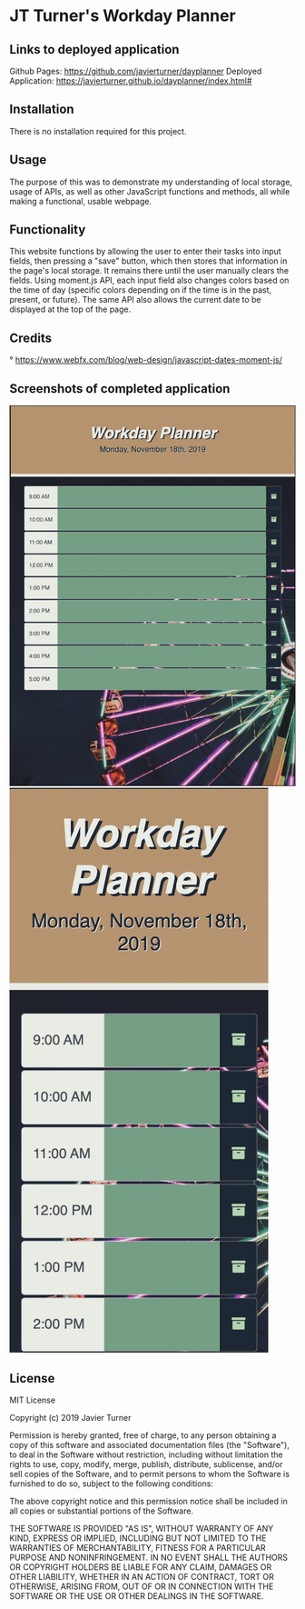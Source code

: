 # JT Turner's Workday Planner

## Links to deployed application
Github Pages: https://github.com/javierturner/dayplanner
Deployed Application: https://javierturner.github.io/dayplanner/index.html#


## Installation

There is no installation required for this project.


## Usage

The purpose of this was to demonstrate my understanding of local storage, usage of APIs, as well as other JavaScript functions and methods, all while making a functional, usable webpage.


## Functionality
This website functions by allowing the user to enter their tasks into input fields, then pressing a "save" button, which then stores that information in the page's local storage. It remains there until the user manually clears the fields. Using moment.js API, each input field also changes colors based on the time of day (specific colors depending on if the time is in the past, present, or future). The same API also allows the current date to be displayed at the top of the page.


## Credits

° https://www.webfx.com/blog/web-design/javascript-dates-moment-js/


## Screenshots of completed application

![iPad Pro_workday planner](assets/images/iPadProScreenshot.png)
![iPhone X_workday planner](assets/images/iPhoneXScreenshot.png)


## License

MIT License

Copyright (c) 2019 Javier Turner

Permission is hereby granted, free of charge, to any person obtaining a copy
of this software and associated documentation files (the "Software"), to deal
in the Software without restriction, including without limitation the rights
to use, copy, modify, merge, publish, distribute, sublicense, and/or sell
copies of the Software, and to permit persons to whom the Software is
furnished to do so, subject to the following conditions:

The above copyright notice and this permission notice shall be included in all
copies or substantial portions of the Software.

THE SOFTWARE IS PROVIDED "AS IS", WITHOUT WARRANTY OF ANY KIND, EXPRESS OR
IMPLIED, INCLUDING BUT NOT LIMITED TO THE WARRANTIES OF MERCHANTABILITY,
FITNESS FOR A PARTICULAR PURPOSE AND NONINFRINGEMENT. IN NO EVENT SHALL THE
AUTHORS OR COPYRIGHT HOLDERS BE LIABLE FOR ANY CLAIM, DAMAGES OR OTHER
LIABILITY, WHETHER IN AN ACTION OF CONTRACT, TORT OR OTHERWISE, ARISING FROM,
OUT OF OR IN CONNECTION WITH THE SOFTWARE OR THE USE OR OTHER DEALINGS IN THE
SOFTWARE.





